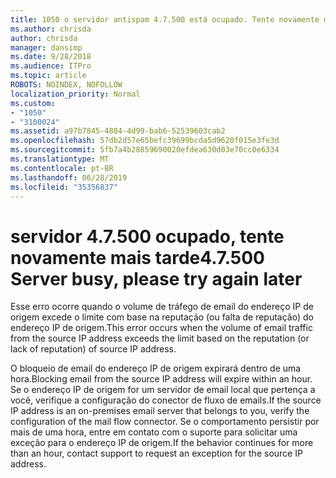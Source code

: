 ```yaml
---
title: 1050 o servidor antispam 4.7.500 está ocupado. Tente novamente mais tarde em [XXX.XXX.XXX.XXX]
ms.author: chrisda
author: chrisda
manager: dansimp
ms.date: 9/28/2018
ms.audience: ITPro
ms.topic: article
ROBOTS: NOINDEX, NOFOLLOW
localization_priority: Normal
ms.custom:
- "1050"
- "3100024"
ms.assetid: a97b7845-4884-4d99-bab6-52539603cab2
ms.openlocfilehash: 57db2d57e65befc39699bcda5d9620f015e3fe3d
ms.sourcegitcommit: 5fb7a4b28859690020efdea630d03e70cc0e6334
ms.translationtype: MT
ms.contentlocale: pt-BR
ms.lasthandoff: 06/28/2019
ms.locfileid: "35356837"
---
```

# <a name="47500-server-busy-please-try-again-later"></a><span data-ttu-id="f432b-103">servidor 4.7.500 ocupado, tente novamente mais tarde</span><span class="sxs-lookup"><span data-stu-id="f432b-103">4.7.500 Server busy, please try again later</span></span>

<span data-ttu-id="f432b-104">Esse erro ocorre quando o volume de tráfego de email do endereço IP de origem excede o limite com base na reputação (ou falta de reputação) do endereço IP de origem.</span><span class="sxs-lookup"><span data-stu-id="f432b-104">This error occurs when the volume of email traffic from the source IP address exceeds the limit based on the reputation (or lack of reputation) of source IP address.</span></span>

<span data-ttu-id="f432b-105">O bloqueio de email do endereço IP de origem expirará dentro de uma hora.</span><span class="sxs-lookup"><span data-stu-id="f432b-105">Blocking email from the source IP address will expire within an hour.</span></span> <span data-ttu-id="f432b-106">Se o endereço IP de origem for um servidor de email local que pertença a você, verifique a configuração do conector de fluxo de emails.</span><span class="sxs-lookup"><span data-stu-id="f432b-106">If the source IP address is an on-premises email server that belongs to you, verify the configuration of the mail flow connector.</span></span> <span data-ttu-id="f432b-107">Se o comportamento persistir por mais de uma hora, entre em contato com o suporte para solicitar uma exceção para o endereço IP de origem.</span><span class="sxs-lookup"><span data-stu-id="f432b-107">If the behavior continues for more than an hour, contact support to request an exception for the source IP address.</span></span>
